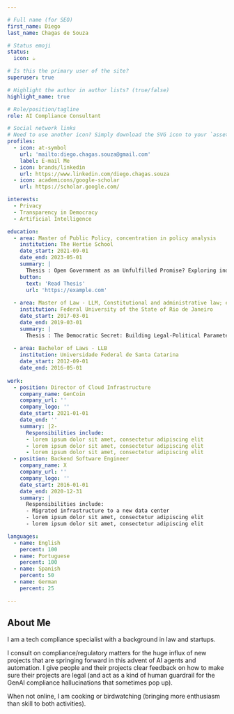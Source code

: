 ```yaml
---

# Full name (for SEO)
first_name: Diego
last_name: Chagas de Souza

# Status emoji
status:
  icon: ☕️

# Is this the primary user of the site?
superuser: true

# Highlight the author in author lists? (true/false)
highlight_name: true

# Role/position/tagline
role: AI Compliance Consultant

# Social network links
# Need to use another icon? Simply download the SVG icon to your `assets/media/icons/` folder.
profiles:
  - icon: at-symbol
    url: 'mailto:diego.chagas.souza@gmail.com'
    label: E-mail Me
  - icon: brands/linkedin
    url: https://www.linkedin.com/diego.chagas.souza
  - icon: academicons/google-scholar
    url: https://scholar.google.com/

interests:
  - Privacy
  - Transparency in Democracy
  - Artificial Intelligence

education:
  - area: Master of Public Policy, concentration in policy analysis
    institution: The Hertie School
    date_start: 2021-09-01
    date_end: 2023-05-01
    summary: |
      Thesis : Open Government as an Unfulfilled Promise? Exploring indirect pathways of change trough the Open Government Partnership.. 
    button:
      text: 'Read Thesis'
      url: 'https://example.com'
    
  - area: Master of Law - LLM, Constitutional and administrative law; emphasis on transparency and access to information.
    institution: Federal University of the State of Rio de Janeiro
    date_start: 2017-03-01
    date_end: 2019-03-01
    summary: |
      Thesis : The Democratic Secret: Building Legal-Political Parameters for Secrecy in Public Administration (title adapted from Portuguese)
  
  - area: Bachelor of Laws - LLB
    institution: Universidade Federal de Santa Catarina
    date_start: 2012-09-01
    date_end: 2016-05-01
   
work:
  - position: Director of Cloud Infrastructure
    company_name: GenCoin
    company_url: ''
    company_logo: ''
    date_start: 2021-01-01
    date_end: ''
    summary: |2-
      Responsibilities include:
      - lorem ipsum dolor sit amet, consectetur adipiscing elit
      - lorem ipsum dolor sit amet, consectetur adipiscing elit
      - lorem ipsum dolor sit amet, consectetur adipiscing elit
  - position: Backend Software Engineer
    company_name: X
    company_url: ''
    company_logo: ''
    date_start: 2016-01-01
    date_end: 2020-12-31
    summary: |
      Responsibilities include:
      - Migrated infrastructure to a new data center
      - lorem ipsum dolor sit amet, consectetur adipiscing elit
      - lorem ipsum dolor sit amet, consectetur adipiscing elit

languages:
  - name: English
    percent: 100
  - name: Portuguese
    percent: 100
  - name: Spanish
    percent: 50
  - name: German
    percent: 25

---
```


## About Me

I am a tech compliance specialist with a background in law and startups. 

I consult on compliance/regulatory matters for the huge influx of new projects that are springing forward in this advent of AI agents and automation. I give people and their projects clear feedback on how to make sure their projects are legal (and act as a kind of human guardrail for the GenAI compliance hallucinations that sometimes pop up).

When not online, I am cooking or birdwatching (bringing more enthusiasm than skill to both activities).
